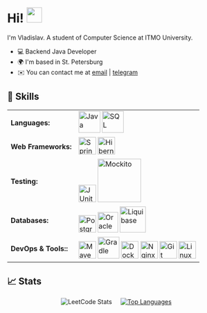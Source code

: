 # Hi! <img src="https://i.giphy.com/media/v1.Y2lkPTc5MGI3NjExeXFvMjBnYmYwZ2F6N3EwZXY0MDQwMXRpb2xjZjMyM2JyN3gxNzl2ZCZlcD12MV9pbnRlcm5hbF9naWZfYnlfaWQmY3Q9cw/pr1dbVONbGeVvSiECh/giphy.gif" width="35px">

I'm Vladislav. A student of Computer Science at ITMO University.

*   💻 Backend Java Developer
*   🌍  I'm based in St. Petersburg
*   ✉️  You can contact me at [email](mailto:urasha24@gmail.com) | [telegram](https://t.me/Urasha24)

## 🔧 Skills
<table>
  <tr>
    <td><b>Languages:</b></td>
    <td>
      <img src="https://cdn.jsdelivr.net/gh/devicons/devicon/icons/java/java-original.svg" width="50"  alt="Java"/>
      <img width="50" alt="SQL" src="https://github.com/user-attachments/assets/b32a5ffd-2b01-46b6-bce9-fe9bdf9561b5" />
    </td>
  </tr>
  <tr>
    <td><b>Web Frameworks:</b></td>
    <td>
      <img src="https://cdn.jsdelivr.net/gh/devicons/devicon/icons/spring/spring-original.svg" width="40" alt="Spring"/>
      <img src="https://cdn.jsdelivr.net/gh/devicons/devicon/icons/hibernate/hibernate-plain.svg" width="40"  alt="Hibernate"/>
    </td>
  </tr>
  <tr>
    <td><b>Testing:</b></td>
    <td>
      <img width="40" alt="JUnit 5" src="https://github.com/user-attachments/assets/e5bfc890-80d5-4a81-924c-d7bb05c7134c" />
      <img width="100"  alt="Mockito" src="https://github.com/user-attachments/assets/64a357a9-8dd7-45f6-815e-dc20ff280be7" />
    </td>
  </tr>
  <tr>
    <td><b>Databases:</b></td>
    <td>
      <img src="https://cdn.jsdelivr.net/gh/devicons/devicon/icons/postgresql/postgresql-original.svg" width="40" alt="PostgreSQL"/>
      <img src="https://cdn.jsdelivr.net/gh/devicons/devicon/icons/oracle/oracle-original.svg" width="47"  alt="Oracle" />
     <img width="60"  alt="Liquibase" src="https://github.com/user-attachments/assets/bc0cab28-cc68-41be-8b58-bfefebf16b0a" />
    </td>
  </tr>
  <tr>
    <td><b>DevOps & Tools::</b></td>
    <td>
      <img src="https://cdn.jsdelivr.net/gh/devicons/devicon/icons/maven/maven-original.svg" width="40"  alt="Maven"/>
      <img width="50"  alt="Gradle" src="https://github.com/user-attachments/assets/3e7f5512-49f4-4683-bf3d-55f29bea5815" />
      <img src="https://cdn.jsdelivr.net/gh/devicons/devicon/icons/docker/docker-original.svg" width="40"  alt="Docker"/>
            <img width="40"  alt="Nginx" src="https://github.com/user-attachments/assets/906a297d-ba8b-4207-ae58-c86f706fc7c9"  />
      <img src="https://cdn.jsdelivr.net/gh/devicons/devicon/icons/git/git-original.svg" width="40" alt="Git"/>
      <img src="https://cdn.jsdelivr.net/gh/devicons/devicon/icons/linux/linux-original.svg" width="40"  alt="Linux"/>
    </td>
  </tr>
</table>



## 📈 Stats
<div style="display: flex; align-items: center; justify-content: center; gap: 20px;">
  <img src="https://leetcard.jacoblin.cool/urasha?theme=nord&font=Archivo" alt="LeetCode Stats" />

  <a href="https://github.com/urasha/urasha">
    <img src="https://github-readme-stats.vercel.app/api/top-langs/?username=urasha&hide=html,tex,shell&title_color=ffffff&text_color=c9cacc&icon_color=2bbc8a&bg_color=1d1f21&langs_count=3" alt="Top Languages" />
  </a>
</div>

